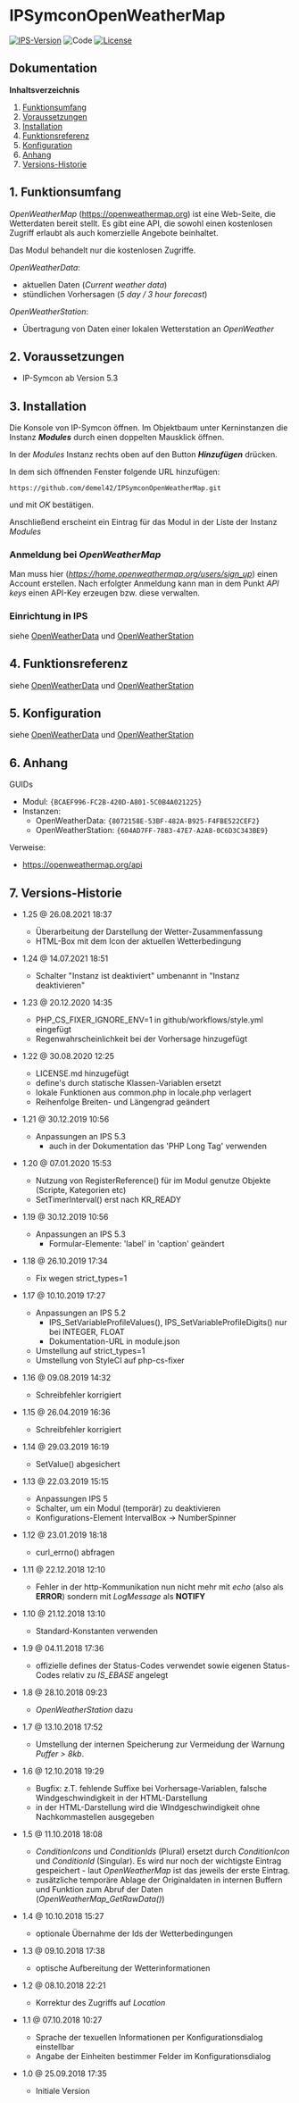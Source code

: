 # IPSymconOpenWeatherMap

[![IPS-Version](https://img.shields.io/badge/Symcon_Version-5.3+-red.svg)](https://www.symcon.de/service/dokumentation/entwicklerbereich/sdk-tools/sdk-php/)
![Code](https://img.shields.io/badge/Code-PHP-blue.svg)
[![License](https://img.shields.io/badge/License-CC%20BY--NC--SA%204.0-green.svg)](https://creativecommons.org/licenses/by-nc-sa/4.0/)

## Dokumentation

**Inhaltsverzeichnis**

1. [Funktionsumfang](#1-funktionsumfang)
2. [Voraussetzungen](#2-voraussetzungen)
3. [Installation](#3-installation)
4. [Funktionsreferenz](#4-funktionsreferenz)
5. [Konfiguration](#5-konfiguration)
6. [Anhang](#6-anhang)
7. [Versions-Historie](#7-versions-historie)

## 1. Funktionsumfang

_OpenWeatherMap_ (https://openweathermap.org) ist eine Web-Seite, die Wetterdaten bereit stellt. Es gibt eine API, die sowohl einen kostenlosen Zugriff erlaubt als auch komerzielle Angebote beinhaltet.

Das Modul behandelt nur die kostenlosen Zugriffe.

_OpenWeatherData_:
- aktuellen Daten (_Current weather data_)
- stündlichen Vorhersagen (_5 day / 3 hour forecast_)

_OpenWeatherStation_:
- Übertragung von Daten einer lokalen Wetterstation an _OpenWeather_

## 2. Voraussetzungen

 - IP-Symcon ab Version 5.3

## 3. Installation

Die Konsole von IP-Symcon öffnen. Im Objektbaum unter Kerninstanzen die Instanz __*Modules*__ durch einen doppelten Mausklick öffnen.

In der _Modules_ Instanz rechts oben auf den Button __*Hinzufügen*__ drücken.

In dem sich öffnenden Fenster folgende URL hinzufügen:

`https://github.com/demel42/IPSymconOpenWeatherMap.git`

und mit _OK_ bestätigen.

Anschließend erscheint ein Eintrag für das Modul in der Liste der Instanz _Modules_

### Anmeldung bei _OpenWeatherMap_
Man muss hier (_https://home.openweathermap.org/users/sign_up_) einen Account erstellen. Nach erfolgter Anmeldung kann man in dem Punkt _API keys_ einen API-Key erzeugen bzw. diese verwalten.

### Einrichtung in IPS

siehe [OpenWeatherData](OpenWeatherData/README.md#3-installation) und [OpenWeatherStation](OpenWeatherStation/README.md#3-installation)

## 4. Funktionsreferenz

siehe [OpenWeatherData](OpenWeatherData/README.md#4-funktionsreferenz) und [OpenWeatherStation](OpenWeatherStation/README.md#4-funktionsreferenz)

## 5. Konfiguration

siehe [OpenWeatherData](OpenWeatherData/README.md#5-konfiguration) und [OpenWeatherStation](OpenWeatherStation/README.md#5-konfiguration)

## 6. Anhang

GUIDs

- Modul: `{BCAEF996-FC2B-420D-A801-5C0B4A021225}`
- Instanzen:
  - OpenWeatherData: `{8072158E-53BF-482A-B925-F4FBE522CEF2}`
  - OpenWeatherStation: `{604AD7FF-7883-47E7-A2A8-0C6D3C343BE9}`

Verweise:
- https://openweathermap.org/api


## 7. Versions-Historie

- 1.25 @ 26.08.2021 18:37
  - Überarbeitung der Darstellung der Wetter-Zusammenfassung
  - HTML-Box mit dem Icon der aktuellen Wetterbedingung

- 1.24 @ 14.07.2021 18:51
  - Schalter "Instanz ist deaktiviert" umbenannt in "Instanz deaktivieren"

- 1.23 @ 20.12.2020 14:35
  - PHP_CS_FIXER_IGNORE_ENV=1 in github/workflows/style.yml eingefügt
  - Regenwahrscheinlichkeit bei der Vorhersage hinzugefügt

- 1.22 @ 30.08.2020 12:25
  - LICENSE.md hinzugefügt
  - define's durch statische Klassen-Variablen ersetzt
  - lokale Funktionen aus common.php in locale.php verlagert
  - Reihenfolge Breiten- und Längengrad geändert

- 1.21 @ 30.12.2019 10:56
  - Anpassungen an IPS 5.3
    - auch in der Dokumentation das 'PHP Long Tag' verwenden

- 1.20 @ 07.01.2020 15:53
  - Nutzung von RegisterReference() für im Modul genutze Objekte (Scripte, Kategorien etc)
  - SetTimerInterval() erst nach KR_READY

- 1.19 @ 30.12.2019 10:56
  - Anpassungen an IPS 5.3
    - Formular-Elemente: 'label' in 'caption' geändert

- 1.18 @ 26.10.2019 17:34
  - Fix wegen strict_types=1

- 1.17 @ 10.10.2019 17:27
  - Anpassungen an IPS 5.2
    - IPS_SetVariableProfileValues(), IPS_SetVariableProfileDigits() nur bei INTEGER, FLOAT
    - Dokumentation-URL in module.json
  - Umstellung auf strict_types=1
  - Umstellung von StyleCI auf php-cs-fixer

- 1.16 @ 09.08.2019 14:32
  - Schreibfehler korrigiert

- 1.15 @ 26.04.2019 16:36
  - Schreibfehler korrigiert

- 1.14 @ 29.03.2019 16:19
  - SetValue() abgesichert

- 1.13 @ 22.03.2019 15:15
  - Anpassungen IPS 5
  - Schalter, um ein Modul (temporär) zu deaktivieren
  - Konfigurations-Element IntervalBox -> NumberSpinner

- 1.12 @ 23.01.2019 18:18
  - curl_errno() abfragen

- 1.11 @ 22.12.2018 12:10
  - Fehler in der http-Kommunikation nun nicht mehr mit _echo_ (also als **ERROR**) sondern mit _LogMessage_ als **NOTIFY**

- 1.10 @ 21.12.2018 13:10
  - Standard-Konstanten verwenden

- 1.9 @ 04.11.2018 17:36
  - offizielle defines der Status-Codes verwendet sowie eigenen Status-Codes relativ zu _IS_EBASE_ angelegt

- 1.8 @ 28.10.2018 09:23
  - _OpenWeatherStation_ dazu

- 1.7 @ 13.10.2018 17:52
  - Umstellung der internen Speicherung zur Vermeidung der Warnung _Puffer > 8kb_.

- 1.6 @ 12.10.2018 19:29
  - Bugfix: z.T. fehlende Suffixe bei Vorhersage-Variablen, falsche Windgeschwindigkeit in der HTML-Darstellung
  - in der HTML-Darstellung wird die WIndgeschwindigkeit ohne Nachkommastellen ausgegeben

- 1.5 @ 11.10.2018 18:08
  - _ConditionIcons_ und _ConditionIds_ (Plural) ersetzt durch _ConditionIcon_ und _ConditionId_ (Singular).
  Es wird nur noch der wichtigste Eintrag gespeichert - laut _OpenWeatherMap_ ist das jeweils der erste Eintrag.
  - zusätzliche temporäre Ablage der Originaldaten in internen Buffern und Funktion zum Abruf der Daten (_OpenWeatherMap_GetRawData()_)

- 1.4 @ 10.10.2018 15:27
  - optionale Übernahme der Ids der Wetterbedingungen

- 1.3 @ 09.10.2018 17:38
  - optische Aufbereitung der Wetterinformationen

- 1.2 @ 08.10.2018 22:21
  - Korrektur des Zugriffs auf _Location_

- 1.1 @ 07.10.2018 10:27
  - Sprache der texuellen Informationen per Konfigurationsdialog einstellbar
  - Angabe der Einheiten bestimmer Felder im Konfigurationsdialog

- 1.0 @ 25.09.2018 17:35
  - Initiale Version
